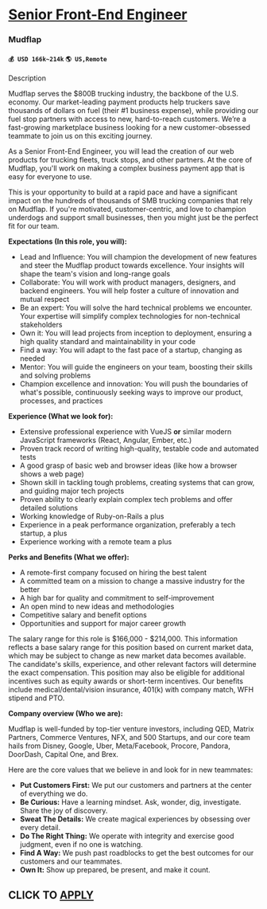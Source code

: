 # [Senior Front-End Engineer](https://www.remotewlb.com/apply/senior-front-end-engineer-88163)  
### Mudflap  
#### `💰 USD 166k~214k` `🌎 US,Remote`  

Description

Mudflap serves the $800B trucking industry, the backbone of the U.S. economy. Our market-leading payment products help truckers save thousands of dollars on fuel (their #1 business expense), while providing our fuel stop partners with access to new, hard-to-reach customers. We’re a fast-growing marketplace business looking for a new customer-obsessed teammate to join us on this exciting journey.

As a Senior Front-End Engineer, you will lead the creation of our web products for trucking fleets, truck stops, and other partners. At the core of Mudflap, you'll work on making a complex business payment app that is easy for everyone to use.

This is your opportunity to build at a rapid pace and have a significant impact on the hundreds of thousands of SMB trucking companies that rely on Mudflap. If you're motivated, customer-centric, and love to champion underdogs and support small businesses, then you might just be the perfect fit for our team.

**Expectations (In this role, you will):**

  * Lead and Influence: You will champion the development of new features and steer the Mudflap product towards excellence. Your insights will shape the team's vision and long-range goals
  * Collaborate: You will work with product managers, designers, and backend engineers. You will help foster a culture of innovation and mutual respect
  * Be an expert: You will solve the hard technical problems we encounter. Your expertise will simplify complex technologies for non-technical stakeholders
  * Own it: You will lead projects from inception to deployment, ensuring a high quality standard and maintainability in your code
  * Find a way: You will adapt to the fast pace of a startup, changing as needed
  * Mentor: You will guide the engineers on your team, boosting their skills and solving problems
  * Champion excellence and innovation: You will push the boundaries of what's possible, continuously seeking ways to improve our product, processes, and practices

**Experience (What we look for):**

  * Extensive professional experience with VueJS **or** similar modern JavaScript frameworks (React, Angular, Ember, etc.)
  * Proven track record of writing high-quality, testable code and automated tests
  * A good grasp of basic web and browser ideas (like how a browser shows a web page)
  * Shown skill in tackling tough problems, creating systems that can grow, and guiding major tech projects
  * Proven ability to clearly explain complex tech problems and offer detailed solutions
  * Working knowledge of Ruby-on-Rails a plus
  * Experience in a peak performance organization, preferably a tech startup, a plus
  * Experience working with a remote team a plus

**Perks and Benefits (What we offer):**

  * A remote-first company focused on hiring the best talent
  * A committed team on a mission to change a massive industry for the better
  * A high bar for quality and commitment to self-improvement
  * An open mind to new ideas and methodologies
  * Competitive salary and benefit options
  * Opportunities and support for major career growth

The salary range for this role is $166,000 - $214,000. This information reflects a base salary range for this position based on current market data, which may be subject to change as new market data becomes available. The candidate's skills, experience, and other relevant factors will determine the exact compensation. This position may also be eligible for additional incentives such as equity awards or short-term incentives. Our benefits include medical/dental/vision insurance, 401(k) with company match, WFH stipend and PTO.

**Company overview (Who we are):**

Mudflap is well-funded by top-tier venture investors, including QED, Matrix Partners, Commerce Ventures, NFX, and 500 Startups, and our core team hails from Disney, Google, Uber, Meta/Facebook, Procore, Pandora, DoorDash, Capital One, and Brex.

Here are the core values that we believe in and look for in new teammates:

  * **Put Customers First:** We put our customers and partners at the center of everything we do.
  * **Be Curious:** Have a learning mindset. Ask, wonder, dig, investigate. Share the joy of discovery.
  * **Sweat The Details:** We create magical experiences by obsessing over every detail.
  * **Do The Right Thing:** We operate with integrity and exercise good judgment, even if no one is watching.
  * **Find A Way:** We push past roadblocks to get the best outcomes for our customers and our teammates.
  * **Own It:** Show up prepared, be present, and make it count.

  
## CLICK TO [APPLY](https://www.remotewlb.com/apply/senior-front-end-engineer-88163)

